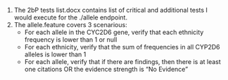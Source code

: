 1. The 2bP tests list.docx contains list of critical and additional tests I would execute for the ./allele endpoint. 
2. The allele.feature covers 3 scenarious: 
   - For each allele in the CYC2D6 gene, verify that each ethnicity frequency is lower than 1 or null
   - For each ethnicity, verify that the sum of frequencies in all CYP2D6 alleles is lower than 1
   - For each allele, verify that if there are findings, then there is at least one citations OR the evidence strength is “No Evidence”

